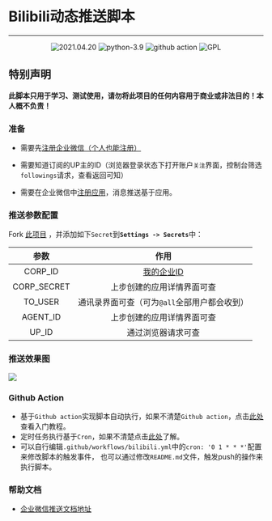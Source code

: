 # Bilibili动态推送脚本

---
<p style="text-align: center">
    <img src="https://img.shields.io/badge/create-2021.04.20-brightgreen" alt="2021.04.20"/>
    <img src="https://img.shields.io/badge/python-3.9-blue" alt="python-3.9"/>
    <img src="https://img.shields.io/badge/github%20-workflow-orange" alt="github action"/>
    <img src="https://img.shields.io/badge/License-GPL-yellow" alt="GPL"/>
</p>


## 特别声明
<b>此脚本只用于学习、测试使用，请勿将此项目的任何内容用于商业或非法目的！本人概不负责！</b>

### 准备

- 需要先<a href='https://work.weixin.qq.com/wework_admin/register_wx?from=myhome'>注册企业微信（个人也能注册）</a>

- 需要知道订阅的UP主的ID（浏览器登录状态下打开账户`关注`界面，控制台筛选`followings`请求，查看返回可知）

- 需要在企业微信中<a href='https://work.weixin.qq.com/wework_admin/frame#apps/createApiApp'>注册应用</a>，消息推送基于应用。

### 推送参数配置

Fork [此项目](https://github.com/xiaokexiang/bilibili_api) ，并添加如下`Secret`到<b>`Settings -> Secrets`</b>中：

|    参数     |                             作用                             |
| :---------: | :----------------------------------------------------------: |
|   CORP_ID   | <a href='https://work.weixin.qq.com/wework_admin/frame#profile'>我的企业ID</a> |
| CORP_SECRET |                  上步创建的应用详情界面可查                  |
|   TO_USER   |         通讯录界面可查（可为`@all`全部用户都会收到）         |
|  AGENT_ID   |                  上步创建的应用详情界面可查                  |
|    UP_ID    |                      通过浏览器请求可查                      |

### 推送效果图

![](https://image.leejay.top/FqevfV-0-EujP8ujzBdyQSWFJ2yQ)

### Github Action

- 基于`Github action`实现脚本自动执行，如果不清楚`Github action`，点击[此处](http://www.ruanyifeng.com/blog/2019/09/getting-started-with-github-actions.html)查看入门教程。
- 定时任务执行基于`Cron`，如果不清楚点击[此处](https://leejay.top/post/linux%E4%B8%8Bcron%E5%AE%9A%E6%97%B6%E5%99%A8/)了解。
- 可以自行编辑`.github/workflows/bilibili.yml`中的`cron: '0 1 * * *'`配置来修改脚本的触发事件，
  也可以通过修改`README.md`文件，触发push的操作来执行脚本。

### 帮助文档

- <a href='https://work.weixin.qq.com/api/doc/90000/90135/90248'>企业微信推送文档地址</a>

